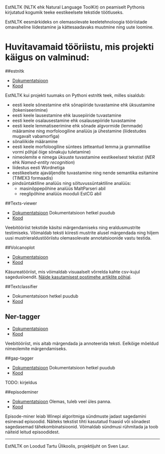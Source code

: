 
EstNLTK (NLTK ehk Natural Language ToolKit) on peamiselt Pythonis kirjutatud kogumik teeke eestikeelsete tekstide töötluseks.

EstNLTK eesmärkideks on olemasolevate keeletehnoloogia tööriistade omavaheline liidestamine ja kättesaadavaks muutmine ning uute loomine.


# Huvitavamaid tööriistu, mis projekti käigus on valminud:
 
##estnltk

* [Dokumentatsioon](http://estnltk.github.io/estnltk)
* [Kood](http://github.com/estnltk/estnltk)

EstNLTK kui projekti tuumaks on Pythoni estnltk teek, milles sisaldub:

* eesti keele sõnestamine ehk sõnapiiride tuvastamine ehk üksustamine (tokeniseerimine)
* eesti keele lausestamine ehk lausepiiride tuvastamine
* eesti keele osalausestamine ehk osalausepiiride tuvastamine
* eesti keele lemmatiseerimine ehk sõnade algvormide (lemmade) määramine ning morfoloogiline analüüs ja ühestamine (liidestudes mugavalt vabamorfiga)
* sõnaliikide määramine
* eesti keele morfoloogiline süntees (etteantud lemma ja grammatilise vormi põhjal õige sõnakuju tuletamine)
* nimeolemite e nimega üksuste tuvastamine eestikeelsest tekstist (*NER* ehk *Named-entity recognition*)
* liidestus eesti Wordnetiga
* eestikeelsete ajaväljendite tuvastamine ning nende semantika esitamine (TIMEX3 formaadis)
* pindsüntaktiline analüüs ning sõltuvussüntaktiline analüüs:
	* masinõppepõhine analüüs MaltParseri abil
	* reeglipõhine analüüs mooduli EstCG abil

##Texts-viewer

* [Dokumentatsioon](TODO) Dokumentatsioon hetkel puudub
* [Kood](https://github.com/estnltk/texts-viewer)

Veebitööriist tekstide käsitsi märgendamiseks ning eraldusmustrite testimiseks. 
Võimaldab teksti kiiresti mustrite alusel märgendada ning hiljem uusi mustrieraldustööriistu olemasolevate annotatsioonide vastu testida.

##Volcanoplot

* [Dokumentatsioon](https://github.com/estnltk/volcanoplot/blob/master/README.md)
* [Kood](https://github.com/estnltk/volcanoplot)

Käsureatööriist, mis võimaldab visuaalselt võrrelda kahte csv-kujul sagedusloendit. [Näide kasutamisest postimehe artiklite põhjal](https://github.com/estnltk/volcanoplot/blob/master/docs/postimees_tutorial.ipynb).

##Textclassifier

* Dokumentatsioon hetkel puudub
* [Kood](https://github.com/estnltk/textclassifier)

## Ner-tagger

* [Dokumentatsioon](https://github.com/estnltk/ner-tagger/blob/master/README.md)
* [Kood](https://github.com/estnltk/ner-tagger)

Veebitööriist, mis aitab märgendada ja annoteerida teksti. Eelkõige mõeldud nimeolemite märgendamiseks.


##gap-tagger

* [Dokumentatsioon](TODO) Dokumentatsioon hetkel puudub
* [Kood](https://github.com/estnltk/gap-tagger)

TODO: kirjeldus

##episodeminer

* [Dokumentatsioon](TODO) Olemas, tuleb veel üles panna.
* [Kood](https://github.com/estnltk/episode-miner)


Episode-miner leiab Winepi algoritmiga sündmuste jadast sagedamini esinevad episoodid. Näiteks tekstist tihti kasutatud fraasid või sõnadest sagedasemad tähekombinatsioonid. Võimaldab sündmusi rühmitada ja toob näiteid leitud episoodidest.

--------- 

EstNLTK on Loodud Tartu Ülikoolis, projektijuht on Sven Laur.
